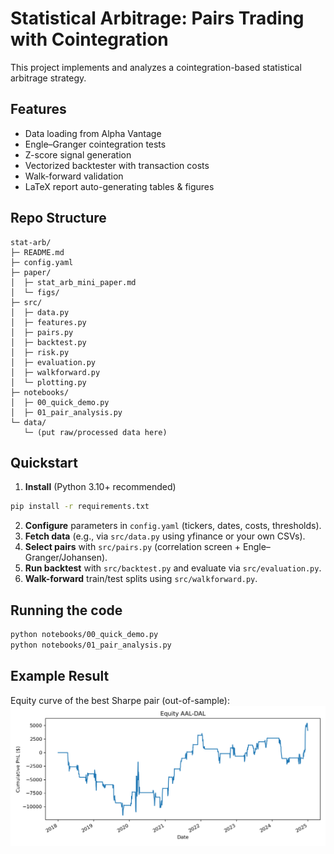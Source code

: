 # Statistical Arbitrage: Pairs Trading with Cointegration

This project implements and analyzes a cointegration-based statistical arbitrage strategy.

## Features
- Data loading from Alpha Vantage
- Engle–Granger cointegration tests
- Z-score signal generation
- Vectorized backtester with transaction costs
- Walk-forward validation
- LaTeX report auto-generating tables & figures

## Repo Structure
```
stat-arb/
├─ README.md
├─ config.yaml
├─ paper/
│  ├─ stat_arb_mini_paper.md
│  └─ figs/
├─ src/
│  ├─ data.py
│  ├─ features.py
│  ├─ pairs.py
│  ├─ backtest.py
│  ├─ risk.py
│  ├─ evaluation.py
│  ├─ walkforward.py
│  └─ plotting.py
├─ notebooks/
│  ├─ 00_quick_demo.py
│  ├─ 01_pair_analysis.py
└─ data/
   └─ (put raw/processed data here)
```

## Quickstart
1. **Install** (Python 3.10+ recommended)
```bash
pip install -r requirements.txt
```
2. **Configure** parameters in `config.yaml` (tickers, dates, costs, thresholds).
3. **Fetch data** (e.g., via `src/data.py` using yfinance or your own CSVs).
4. **Select pairs** with `src/pairs.py` (correlation screen + Engle–Granger/Johansen).
5. **Run backtest** with `src/backtest.py` and evaluate via `src/evaluation.py`.
6. **Walk-forward** train/test splits using `src/walkforward.py`.

## Running the code
```bash
python notebooks/00_quick_demo.py
python notebooks/01_pair_analysis.py
```
## Example Result
Equity curve of the best Sharpe pair (out-of-sample):
![Equity Curve](paper/figs/equity_curve.png)
